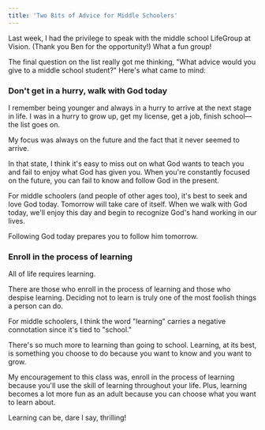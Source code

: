 ```yaml
---
title: 'Two Bits of Advice for Middle Schoolers'
---
```

Last week, I had the privilege to speak with the middle school LifeGroup at Vision. (Thank you Ben for the opportunity!) What a fun group!

The final question on the list really got me thinking, "What advice would you give to a middle school student?" Here's what came to mind:

### Don't get in a hurry, walk with God today

I remember being younger and always in a hurry to arrive at the next stage in life. I was in a hurry to grow up, get my license, get a job, finish school—the list goes on.

My focus was always on the future and the fact that it never seemed to arrive.

In that state, I think it's easy to miss out on what God wants to teach you and fail to enjoy what God has given you. When you're constantly focused on the future, you can fail to know and follow God in the present.

For middle schoolers (and people of other ages too), it's best to seek and love God today. Tomorrow will take care of itself. When we walk with God today, we'll enjoy this day and begin to recognize God's hand working in our lives.

Following God today prepares you to follow him tomorrow.

### Enroll in the process of learning

All of life requires learning.

There are those who enroll in the process of learning and those who despise learning. Deciding not to learn is truly one of the most foolish things a person can do.

For middle schoolers, I think the word "learning" carries a negative connotation since it's tied to "school."

There's so much more to learning than going to school. Learning, at its best, is something you choose to do because you want to know and you want to grow. 

My encouragement to this class was, enroll in the process of learning because you'll use the skill of learning throughout your life. Plus, learning becomes a lot more fun as an adult because you can choose what you want to learn about.

Learning can be, dare I say, thrilling!